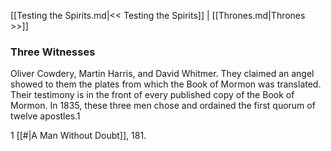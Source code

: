 [[Testing the Spirits.md|<< Testing the Spirits]]  |  [[Thrones.md|Thrones >>]]

### Three Witnesses
Oliver Cowdery, Martin Harris, and David Whitmer. They claimed an angel showed to them the plates from which the Book of Mormon was translated. Their testimony is in the front of every published copy of the Book of Mormon. In 1835, these three men chose and ordained the first quorum of twelve apostles.1



1
[[#|A Man Without Doubt]], 181.